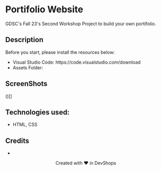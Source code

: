 # Portifolio Website
GDSC's Fall 23's Second Workshop Project to build your own portifolio.

## Description
Before you start, please install the resources below: <br>
<ul>
  <li>Visual Studio Code: https://code.visualstudio.com/download</li>
  <li>Assets Folder:</li>
</ul>

## ScreenShots
()[]

## Technologies used:
- HTML, CSS

## Credits
- 

<p align=center>
Created with ❤️ in DevShops
</p>
